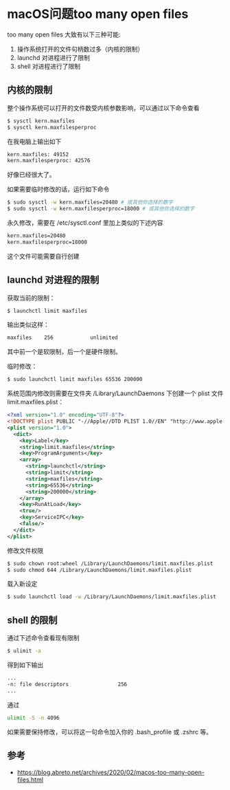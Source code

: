 # macOS问题too many open files

too many open files 大致有以下三种可能:
1. 操作系统打开的文件句柄数过多（内核的限制）
2. launchd 对进程进行了限制
3. shell 对进程进行了限制


## 内核的限制
整个操作系统可以打开的文件数受内核参数影响，可以通过以下命令查看
```bash
$ sysctl kern.maxfiles
$ sysctl kern.maxfilesperproc
```
在我电脑上输出如下
```bash
kern.maxfiles: 49152
kern.maxfilesperproc: 42576
```
好像已经很大了。

如果需要临时修改的话，运行如下命令
```bash
$ sudo sysctl -w kern.maxfiles=20480 # 或其他你选择的数字
$ sudo sysctl -w kern.maxfilesperproc=18000 # 或其他你选择的数字
```
永久修改，需要在 /etc/sysctl.conf 里加上类似的下述内容
```bash
kern.maxfiles=20480
kern.maxfilesperproc=18000
```
这个文件可能需要自行创建


## launchd 对进程的限制
获取当前的限制：
```bash
$ launchctl limit maxfiles
```
输出类似这样：
```bash
maxfiles    256            unlimited
```
其中前一个是软限制，后一个是硬件限制。

临时修改：
```bash
$ sudo launchctl limit maxfiles 65536 200000
```
系统范围内修改则需要在文件夹 /Library/LaunchDaemons 下创建一个 plist 文件 limit.maxfiles.plist：
```xml
<?xml version="1.0" encoding="UTF-8"?>
<!DOCTYPE plist PUBLIC "-//Apple//DTD PLIST 1.0//EN" "http://www.apple.com/DTDs/PropertyList-1.0.dtd">
<plist version="1.0">
  <dict>
    <key>Label</key>
    <string>limit.maxfiles</string>
    <key>ProgramArguments</key>
    <array>
      <string>launchctl</string>
      <string>limit</string>
      <string>maxfiles</string>
      <string>65536</string>
      <string>200000</string>
    </array>
    <key>RunAtLoad</key>
    <true/>
    <key>ServiceIPC</key>
    <false/>
  </dict>
</plist>
```
修改文件权限
```bash
$ sudo chown root:wheel /Library/LaunchDaemons/limit.maxfiles.plist
$ sudo chmod 644 /Library/LaunchDaemons/limit.maxfiles.plist
```
载入新设定
```bash
$ sudo launchctl load -w /Library/LaunchDaemons/limit.maxfiles.plist
```


## shell 的限制
通过下述命令查看现有限制
```bash
$ ulimit -a
```
得到如下输出
```bash
...
-n: file descriptors                256
...
```

通过 
```bash
ulimit -S -n 4096 
```
如果需要保持修改，可以将这一句命令加入你的 .bash_profile 或 .zshrc 等。



## 参考

* https://blog.abreto.net/archives/2020/02/macos-too-many-open-files.html